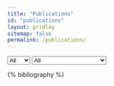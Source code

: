 ```yaml
---
title: "Publications"
id: "publications"
layout: gridlay
sitemap: false
permalink: /publications/
---
```


<!-- https://stackoverflow.com/questions/51006763/uncaught-typeerror-cannot-read-property-setattribute-of-undefined-at-object-o -->
<select id="dropdown-year-filter" class="btn btn-primary dropdown-toggle dropdown-filter" role="button" v-model="selected" aria-haspopup="true" aria-expanded="false" aria-labelledby="dropdownMenuLink">
    <option class="dropdown-item" value="all">All</option>
    <option class="dropdown-item" value="2019">2019</option>
    <option class="dropdown-item" value="2020">2020</option>
</select>

<select id="dropdown-type-filter" class="btn btn-primary dropdown-toggle dropdown-filter" role="button" v-model="selected" aria-haspopup="true" aria-expanded="false" aria-labelledby="dropdownMenuLink">
    <option class="dropdown-item" value="all">All</option>
    <option class="dropdown-item" value="inproceedings">Conference Proceedings</option>
    <option class="dropdown-item" value="article">Journal</option>
    <option class="dropdown-item" value="unpublished">Preprint</option>
</select>

{% bibliography %}

<script>
$(document).ready(function() {
    $(".bibliography").addClass("list-group list-group-flush");
    $(".bibliography li").addClass("list-group-item");

    $(".dropdown-filter").on("change", function() {
        var year = $("#dropdown-year-filter").val();
        var type = $("#dropdown-type-filter").val();
    
        if (year == 'all' && type == 'all') {
            $(".bib-entry").parent().show();    
        }
        else {
            var classes = ""
            if (year != 'all') {
                classes += ".bib-entry-year-" + year;
            }
            if (type != 'all') {
                classes += ".bib-entry-type-" + type;
            }
            
            $(".bib-entry").parent().hide();
            $(classes).parent().show();
        }
    });
});
</script>

